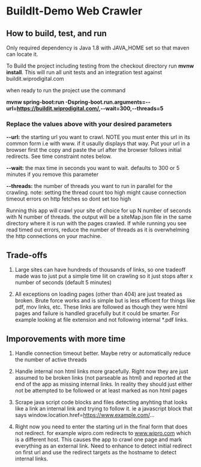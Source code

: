 # BuildIt-Demo Web Crawler

## How to build, test, and run
Only required dependency is Java 1.8 with JAVA_HOME set so that maven can locate it.

To Build the project including testing from the checkout directory run
**mvnw install**.  This will run all unit tests and an integration test against buildit.wiprodigital.com

when ready to run the project use the command

**mvnw spring-boot:run -Dspring-boot.run.arguments=--url=<https://buildit.wiprodigital.com/>,--wait=300,--threads=5**

### Replace the values above with your  desired parameters
**--url:**   the starting url you want to crawl.  NOTE you must enter this url in its common form i.e with www. if it usaully displays that way.  Put your url in a browser first the copy and paste the url after the browser follows initial redirects.  See time constraint notes below.

**--wait:** the max time in seconds you want to wait.  defaults to 300 or 5 minutes if you remove this parameter

**--threads:** the number of threads you want to run in parallel for the crawling.  note:  setting the thread count too high might cause connection timeout errors on http fetches so dont set too high

Running this app will crawl your site of choice for up N number of seconds with N number of threads.   the output will be a siteMap.json file in the same directory where it is run with the pages crawled.
If while running you see read timed out errors, reduce the number of threads as it is overwhelming the http connections on your machine.

## Trade-offs
1. Large sites can have hundreds of thousands of links, so one tradeoff made was
to just put a simple time liit on crawling so it just stops after x number of seconds (default 5 minutes)

2. All exceptions on loading pages (other than 404) are just treated as broken.  Brute force works and is simple but is less efficent for
things like pdf, mov links, etc.  These links are followed as though they were html pages and failure is handled gracefully but it could be smarter.
For example looking at file extension and not following internal *.pdf links.

## Imporovements with more time
1. Handle connection timeout better.   Maybe retry or automatically reduce the number of active threads

2. Handle internal non html links more gracefully.    Right now they are just assumed to be broken links (not parseable as html)
and reported at the end of the app as missing internal links.  In reality they should just either not be attempted to be followed or at least marked as non html pages

3. Scrape java script code blocks and files detecting anyhting that looks like a link an internal link and trying to follow it.
ie a javascript block that says window.location.href=https://www.example.com/...

4. Right now you need to enter the starting url in the final form that does not redirect.  for example wipro.com redirects to www.wipro.com which is a different host.
This causes the app to crawl one page and mark everything as an external link.  Need to enhance to detect initial redirect on first url and
use the redirect targets as the hostname to detect internal links.
